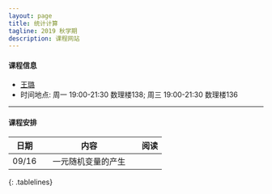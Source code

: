 ```yaml
---
layout: page
title: 统计计算
tagline: 2019 秋学期
description: 课程网站
---
```


#### 课程信息
* [王璐](http://faculty.csu.edu.cn/wanglu)
* 时间地点: 周一 19:00-21:30 数理楼138; 周三 19:00-21:30 数理楼136

---
#### 课程安排

| 日期 | | 内容 | |  阅读  | 
|------|---|--------------------------------|---|----------|
| 09/16 | | 一元随机变量的产生   | |   |
{: .tablelines}

